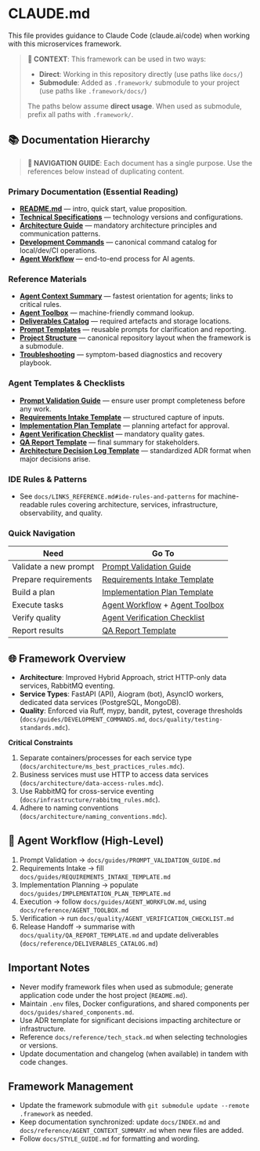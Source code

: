# CLAUDE.md

This file provides guidance to Claude Code (claude.ai/code) when working with this microservices framework.

> **📍 CONTEXT**: This framework can be used in two ways:
> - **Direct**: Working in this repository directly (use paths like `docs/`)
> - **Submodule**: Added as `.framework/` submodule to your project (use paths like `.framework/docs/`)
>
> The paths below assume **direct usage**. When used as submodule, prefix all paths with `.framework/`.

## 📚 Documentation Hierarchy

> **🎯 NAVIGATION GUIDE**: Each document has a single purpose. Use the references below instead of duplicating content.

### Primary Documentation (Essential Reading)

- **[README.md](docs/LINKS_REFERENCE.md#core-documentation)** — intro, quick start, value proposition.
- **[Technical Specifications](docs/LINKS_REFERENCE.md#core-documentation)** — technology versions and configurations.
- **[Architecture Guide](docs/LINKS_REFERENCE.md#core-documentation)** — mandatory architecture principles and communication patterns.
- **[Development Commands](docs/LINKS_REFERENCE.md#developer-guides)** — canonical command catalog for local/dev/CI operations.
- **[Agent Workflow](docs/INDEX.md#documentation-structure)** — end-to-end process for AI agents.

### Reference Materials

- **[Agent Context Summary](docs/INDEX.md#reference-materials)** — fastest orientation for agents; links to critical rules.
- **[Agent Toolbox](docs/INDEX.md#reference-materials)** — machine-friendly command lookup.
- **[Deliverables Catalog](docs/INDEX.md#reference-materials)** — required artefacts and storage locations.
- **[Prompt Templates](docs/INDEX.md#reference-materials)** — reusable prompts for clarification and reporting.
- **[Project Structure](docs/LINKS_REFERENCE.md#developer-guides)** — canonical repository layout when the framework is a submodule.
- **[Troubleshooting](docs/LINKS_REFERENCE.md#developer-guides)** — symptom-based diagnostics and recovery playbook.

### Agent Templates & Checklists

- **[Prompt Validation Guide](docs/INDEX.md#agent-templates)** — ensure user prompt completeness before any work.
- **[Requirements Intake Template](docs/INDEX.md#agent-templates)** — structured capture of inputs.
- **[Implementation Plan Template](docs/INDEX.md#agent-templates)** — planning artefact for approval.
- **[Agent Verification Checklist](docs/INDEX.md#agent-templates)** — mandatory quality gates.
- **[QA Report Template](docs/INDEX.md#agent-templates)** — final summary for stakeholders.
- **[Architecture Decision Log Template](docs/INDEX.md#reference-materials)** — standardized ADR format when major decisions arise.

### IDE Rules & Patterns

- See `docs/LINKS_REFERENCE.md#ide-rules-and-patterns` for machine-readable rules covering architecture, services, infrastructure, observability, and quality.

### Quick Navigation

| Need | Go To |
|------|-------|
| Validate a new prompt | [Prompt Validation Guide](docs/INDEX.md#agent-templates) |
| Prepare requirements | [Requirements Intake Template](docs/INDEX.md#agent-templates) |
| Build a plan | [Implementation Plan Template](docs/INDEX.md#agent-templates) |
| Execute tasks | [Agent Workflow](docs/INDEX.md#documentation-structure) + [Agent Toolbox](docs/INDEX.md#reference-materials) |
| Verify quality | [Agent Verification Checklist](docs/INDEX.md#agent-templates) |
| Report results | [QA Report Template](docs/INDEX.md#agent-templates) |

## 🌐 Framework Overview

- **Architecture**: Improved Hybrid Approach, strict HTTP-only data services, RabbitMQ eventing.
- **Service Types**: FastAPI (API), Aiogram (bot), AsyncIO workers, dedicated data services (PostgreSQL, MongoDB).
- **Quality**: Enforced via Ruff, mypy, bandit, pytest, coverage thresholds (`docs/guides/DEVELOPMENT_COMMANDS.md`, `docs/quality/testing-standards.mdc`).

**Critical Constraints**
1. Separate containers/processes for each service type (`docs/architecture/ms_best_practices_rules.mdc`).
2. Business services must use HTTP to access data services (`docs/architecture/data-access-rules.mdc`).
3. Use RabbitMQ for cross-service eventing (`docs/infrastructure/rabbitmq_rules.mdc`).
4. Adhere to naming conventions (`docs/architecture/naming_conventions.mdc`).

## 🔄 Agent Workflow (High-Level)

1. Prompt Validation → `docs/guides/PROMPT_VALIDATION_GUIDE.md`
2. Requirements Intake → fill `docs/guides/REQUIREMENTS_INTAKE_TEMPLATE.md`
3. Implementation Planning → populate `docs/guides/IMPLEMENTATION_PLAN_TEMPLATE.md`
4. Execution → follow `docs/guides/AGENT_WORKFLOW.md`, using `docs/reference/AGENT_TOOLBOX.md`
5. Verification → run `docs/quality/AGENT_VERIFICATION_CHECKLIST.md`
6. Release Handoff → summarise with `docs/quality/QA_REPORT_TEMPLATE.md` and update deliverables (`docs/reference/DELIVERABLES_CATALOG.md`)

## Important Notes

- Never modify framework files when used as submodule; generate application code under the host project (`README.md`).
- Maintain `.env` files, Docker configurations, and shared components per `docs/guides/shared_components.md`.
- Use ADR template for significant decisions impacting architecture or infrastructure.
- Reference `docs/reference/tech_stack.md` when selecting technologies or versions.
- Update documentation and changelog (when available) in tandem with code changes.

## Framework Management

- Update the framework submodule with `git submodule update --remote .framework` as needed.
- Keep documentation synchronized: update `docs/INDEX.md` and `docs/reference/AGENT_CONTEXT_SUMMARY.md` when new files are added.
- Follow `docs/STYLE_GUIDE.md` for formatting and wording.

